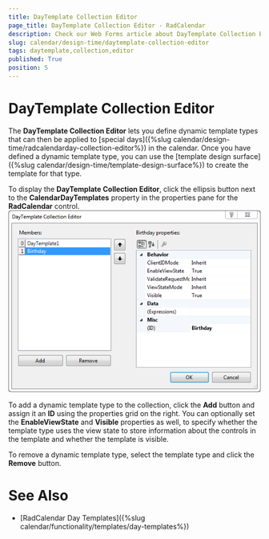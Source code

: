 ```yaml
---
title: DayTemplate Collection Editor
page_title: DayTemplate Collection Editor - RadCalendar
description: Check our Web Forms article about DayTemplate Collection Editor.
slug: calendar/design-time/daytemplate-collection-editor
tags: daytemplate,collection,editor
published: True
position: 5
---
```


# DayTemplate Collection Editor



The **DayTemplate Collection Editor** lets you define dynamic template types that can then be applied to [special days]({%slug calendar/design-time/radcalendarday-collection-editor%}) in the calendar. Once you have defined a dynamic template type, you can use the [template design surface]({%slug calendar/design-time/template-design-surface%}) to create the template for that type.

To display the **DayTemplate Collection Editor**, click the ellipsis button next to the **CalendarDayTemplates** property in the properties pane for the **RadCalendar** control.![DayTemplate collection editor](images/DayTemplateCollectionEditor.png)

To add a dynamic template type to the collection, click the **Add** button and assign it an **ID** using the properties grid on the right. You can optionally set the **EnableViewState** and **Visible** properties as well, to specify whether the template type uses the view state to store information about the controls in the template and whether the template is visible.

To remove a dynamic template type, select the template type and click the **Remove** button.



# See Also

 * [RadCalendar Day Templates]({%slug calendar/functionality/templates/day-templates%})
